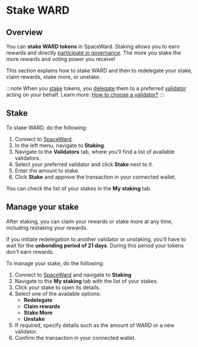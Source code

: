 ﻿---
sidebar_position: 10
---

# Stake WARD

## Overview

You can **stake WARD tokens** in SpaceWard. Staking allows you to earn rewards and directly [participate in governance](participate-in-governance). The more you stake the more rewards and voting power you receive!

This section explains how to stake WARD and then to redelegate your stake, claim rewards, stake more, or unstake.

:::note
When you [stake](https://docs.wardenprotocol.org/learn/glossary#staking) tokens, you [delegate](https://docs.wardenprotocol.org/learn/glossary#delegator) them to a preferred [validator](https://docs.wardenprotocol.org/learn/glossary#validator) acting on your behalf. Learn more: [How to choose a validator?](https://docs.wardenprotocol.org/operate-a-node/delegation-plan#how-to-choose-a-validator)
:::

## Stake

To stake WARD, do the following:

1. Connect to [SpaceWard](https://spaceward.buenavista.wardenprotocol.org).
2. In the left menu, navigate to **Staking**.
3. Navigate to the **Validators** tab, where you'll find a list of available validators.
4. Select your preferred validator and click **Stake** next to it.
5. Enter the amount to stake.
6. Click **Stake** and approve the transaction in your connected wallet.

You can check the list of your stakes in the **My staking** tab.

## Manage your stake

After staking, you can claim your rewards or stake more at any time, including restaking your rewards.

If you initiate redelegation to another validator or unstaking, you'll have to wait for the **unbonding period of 21 days**. During this period your tokens don't earn rewards.


To manage your stake, do the following:

1. Connect to [SpaceWard](https://spaceward.buenavista.wardenprotocol.org) and navigate to **Staking**
2. Navigate to the **My staking** tab with the list of your stakes.
3. Click your stake to open its details.
4. Select one of the available options:
    - **Redelegate**
    - **Claim rewards**
    - **Stake More**
    - **Unstake**
5. If required, specify details such as the amount of WARD or a new validator.
6. Confirm the transaction in your connected wallet.
